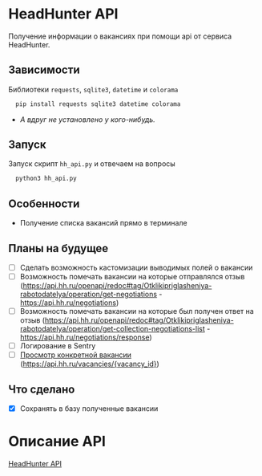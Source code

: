 # HeadHunter API

Получение информации о вакансиях при помощи api от сервиса HeadHunter.



## Зависимости

Библиотеки `requests`, `sqlite3`, `datetime` и `colorama`
```bash
  pip install requests sqlite3 datetime colorama 
```
* _А вдруг не установлено у кого-нибудь._

## Запуск

Запуск скрипт `hh_api.py` и отвечаем на вопросы

```bash
  python3 hh_api.py 
```


## Особенности

- Получение списка вакансий прямо в терминале


## Планы на будущее

- [ ] Сделать возможность кастомизации выводимых полей о вакансии
- [ ] Возможность помечать вакансии на которые отправлялся отзыв (https://api.hh.ru/openapi/redoc#tag/Otklikipriglasheniya-rabotodatelya/operation/get-negotiations - https://api.hh.ru/negotiations)
- [ ] Возможность помечать вакансии на которые был получен ответ на отзыв (https://api.hh.ru/openapi/redoc#tag/Otklikipriglasheniya-rabotodatelya/operation/get-collection-negotiations-list - https://api.hh.ru/negotiations/response)
- [ ] Логирование в Sentry
- [ ] [Просмотр конкретной вакансии](https://api.hh.ru/openapi/redoc#tag/Upravlenie-vakansiyami/operation/get-vacancy) (https://api.hh.ru/vacancies/{vacancy_id})

## Что сделано
- [X] Сохранять в базу полученные вакансии


# Описание API
[HeadHunter API](https://github.com/hhru/api)